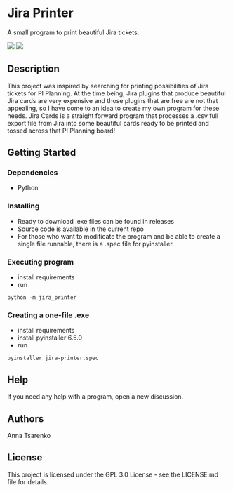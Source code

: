 # Jira Printer

A small program to print beautiful Jira tickets.

<img src="https://img.shields.io/badge/Python-FFD43B?style=for-the-badge&logo=python&logoColor=blue"/>
<img src="https://img.shields.io/badge/Jira-0052CC?style=for-the-badge&amp;logo=Jira&amp;logoColor=white"/>

## Description

This project was inspired by searching for printing possibilities of Jira tickets for PI Planning.
At the time being, Jira plugins that produce beautiful Jira cards are very expensive and those plugins that are free are not that appealing, so I have come to an idea to create my own program for these needs.
Jira Cards is a straight forward program that processes a .csv full export file from Jira into some beautiful cards ready to be printed and tossed across that PI Planning board!

## Getting Started

### Dependencies

* Python

### Installing

* Ready to download .exe files can be found in releases
* Source code is available in the current repo
* For those who want to modificate the program and be able to create a single file runnable, there is a .spec file for pyinstaller.

### Executing program

* install requirements
* run
```
python -m jira_printer
```

### Creating a one-file .exe

* install requirements
* install pyinstaller 6.5.0
* run
```
pyinstaller jira-printer.spec
```

## Help

If you need any help with a program, open a new discussion.

## Authors

Anna Tsarenko

## License

This project is licensed under the GPL 3.0 License - see the LICENSE.md file for details.